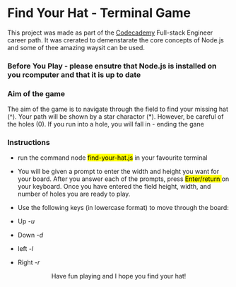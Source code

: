 <h1>Find Your Hat - Terminal Game </h1>
<p> This project was made as part of the <a href="https://www.codecademy.com/learn">Codecademy</a> Full-stack Engineer career path. It was crerated to demenstarate the core concepts of Node.js and some of thee amazing waysit can be used.</p>

### Before You Play - please ensutre that Node.js is installed on you rcomputer and that it is up to date

### Aim of the game 
The aim of the game is to navigate through the field to find your missing hat (^). Your path will be shown by a star charactor (*). However, be careful of the holes (0). If you run into a hole, you will fall in - ending the gane
### Instructions

- run the command node <mark>find-your-hat.js</mark> in your favourite terminal

- You will be given a prompt to enter the width and height you want for your board. After you answer each of the prompts, press <mark>Enter/return </mark>  on your keyboard. 
Once you have entered the field height, width, and number of holes you are ready to play. 

- Use the following keys (in lowercase format) to move through the board:  

- Up -*u*
- Down -*d*
- left -*l*
- Right -*r* 

<p align="center">Have fun playing and I hope you find your hat!</p>